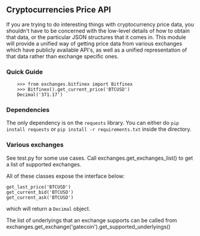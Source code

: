 Cryptocurrencies Price API
----------------------------------------------------------------------

If you are trying to do interesting things with cryptocurrency price data,
you shouldn't have to be concerned with the low-level details of how
to obtain that data, or the particular JSON structures that it comes in.
This module will provide a unified way of getting price data from various
exchanges which have publicly available API's, as well as a unified
representation of that data rather than exchange specific ones.

### Quick Guide

        >>> from exchanges.bitfinex import Bitfinex
        >>> Bitfinex().get_current_price('BTCUSD')
        Decimal('371.17')

### Dependencies

The only dependency is on the `requests` library. You can either
do `pip install requests` or `pip install -r requirements.txt` inside the
directory.

### Various exchanges

See test.py for some use cases. Call exchanges.get_exchanges_list() to get a list of supported exchanges.

All of these classes expose the interface below:

    get_last_price('BTCUSD')
    get_current_bid('BTCUSD')
    get_current_ask('BTCUSD')

which will return a `Decimal` object.

The list of underlyings that an exchange supports can be called from exchanges.get_exchange('gatecoin').get_supported_underlyings()
